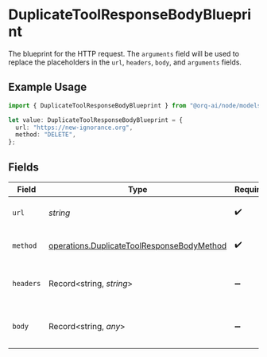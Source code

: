 # DuplicateToolResponseBodyBlueprint

The blueprint for the HTTP request. The `arguments` field will be used to replace the placeholders in the `url`, `headers`, `body`, and `arguments` fields.

## Example Usage

```typescript
import { DuplicateToolResponseBodyBlueprint } from "@orq-ai/node/models/operations";

let value: DuplicateToolResponseBodyBlueprint = {
  url: "https://new-ignorance.org",
  method: "DELETE",
};
```

## Fields

| Field                                                                                                    | Type                                                                                                     | Required                                                                                                 | Description                                                                                              |
| -------------------------------------------------------------------------------------------------------- | -------------------------------------------------------------------------------------------------------- | -------------------------------------------------------------------------------------------------------- | -------------------------------------------------------------------------------------------------------- |
| `url`                                                                                                    | *string*                                                                                                 | :heavy_check_mark:                                                                                       | The URL to send the request to.                                                                          |
| `method`                                                                                                 | [operations.DuplicateToolResponseBodyMethod](../../models/operations/duplicatetoolresponsebodymethod.md) | :heavy_check_mark:                                                                                       | The HTTP method to use.                                                                                  |
| `headers`                                                                                                | Record<string, *string*>                                                                                 | :heavy_minus_sign:                                                                                       | The headers to send with the request.                                                                    |
| `body`                                                                                                   | Record<string, *any*>                                                                                    | :heavy_minus_sign:                                                                                       | The body to send with the request.                                                                       |